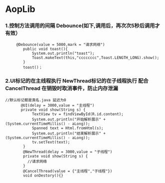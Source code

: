 
# AopLib
### 1.控制方法调用的间隔 Debounce(如下,调用后，再次次5秒后调用才有效）
```
     @Debounce(value = 5000,mark = "请求网络")
        public void toast(){
            System.out.println("toast");
            Toast.makeText(this,"cccccccc",Toast.LENGTH_LONG).show();
        }
        toast()；
 ```
### 2.UI标记的在主线程执行 NewThread标记的在子线程执行 配合CancelThread 在销毁时取消事件，防止内存泄漏
```aidl
//默认标记都是类名.java 延迟为0
       @UI(delay = 3000,value = "主线程")
       private void show(String s) {
            TextView tv = findViewById(R.id.content);
            System.out.println("开始解析展示" + (System.currentTimeMillis() - aLong));
            Spanned text = Html.fromHtml(s);
            System.out.println("结束解析展示" + (System.currentTimeMillis() - aLong));
            tv.setText(text);
        }
        @NewThread(delay = 3000,value = "子线程")
        private void show(String s) {
          //请求网络
        }
        @CancelThread(value = {"主线程","子线程"})
        void onDestory(){}
```
